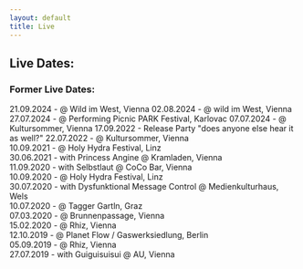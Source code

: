 ```yaml
---
layout: default
title: Live
---
```


## Live Dates:


### Former Live Dates:
21.09.2024 - @ Wild im West, Vienna 
02.08.2024 - @ wild im West, Vienna
27.07.2024 - @ Performing Picnic PARK Festival, Karlovac
07.07.2024 - @ Kultursommer, Vienna
17.09.2022 - Release Party "does anyone else hear it as well?"
22.07.2022 - @ Kultursommer, Vienna  
10.09.2021 - @ Holy Hydra Festival, Linz  
30.06.2021 - with Princess Angine @ Kramladen, Vienna  
11.09.2020 - with Selbstlaut @ CoCo Bar, Vienna  
10.09.2020 - @ Holy Hydra Festival, Linz  
30.07.2020 - with Dysfunktional Message Control @ Medienkulturhaus, Wels  
10.07.2020 - @ Tagger Gartln, Graz  
07.03.2020 - @ Brunnenpassage, Vienna  
15.02.2020 - @ Rhiz, Vienna  
12.10.2019 - @ Planet Flow / Gaswerksiedlung, Berlin  
05.09.2019 - @ Rhiz, Vienna  
27.07.2019 - with Guiguisuisui @ AU, Vienna  
